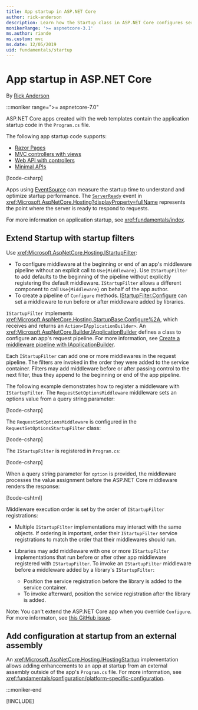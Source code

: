 ```yaml
---
title: App startup in ASP.NET Core
author: rick-anderson
description: Learn how the Startup class in ASP.NET Core configures services and the app's request pipeline.
monikerRange: '>= aspnetcore-3.1'
ms.author: riande
ms.custom: mvc
ms.date: 12/05/2019
uid: fundamentals/startup
---
```

# App startup in ASP.NET Core

By [Rick Anderson](https://twitter.com/RickAndMSFT)

:::moniker range=">= aspnetcore-7.0"

ASP.NET Core apps created with the web templates contain the application startup code in the `Program.cs` file.

The following app startup code supports:

* [Razor Pages](xref:tutorials/razor-pages/razor-pages-start)
* [MVC controllers with views](xref:tutorials/first-mvc-app/start-mvc)
* [Web API with controllers](xref:tutorials/first-web-api)
* [Minimal APIs](xref:tutorials/min-web-api)

[!code-csharp[](~/fundamentals/startup/6.0_samples/WebAll/Program.cs?name=snippet)]

Apps using [EventSource](/dotnet/api/system.diagnostics.tracing.eventsource) can measure the startup time to understand and optimize startup performance. The [`ServerReady`](https://source.dot.net/#Microsoft.AspNetCore.Hosting/Internal/HostingEventSource.cs,76) event in <xref:Microsoft.AspNetCore.Hosting?displayProperty=fullName> represents the point where the server is ready to respond to requests.

For more information on application startup, see <xref:fundamentals/index>.

 <a name="IStartupFilter"></a>

## Extend Startup with startup filters

Use <xref:Microsoft.AspNetCore.Hosting.IStartupFilter>:

* To configure middleware at the beginning or end of an app's middleware pipeline without an explicit call to `Use{Middleware}`. Use `IStartupFilter` to add defaults to the beginning of the pipeline without explicitly registering the default middleware. `IStartupFilter` allows a different component to call `Use{Middleware}` on behalf of the app author.
* To create a pipeline of `Configure` methods. [IStartupFilter.Configure](xref:Microsoft.AspNetCore.Hosting.IStartupFilter.Configure%2A) can set a middleware to run before or after middleware added by libraries.

`IStartupFilter` implements <xref:Microsoft.AspNetCore.Hosting.StartupBase.Configure%2A>, which receives and returns an `Action<IApplicationBuilder>`. An <xref:Microsoft.AspNetCore.Builder.IApplicationBuilder> defines a class to configure an app's request pipeline. For more information, see [Create a middleware pipeline with IApplicationBuilder](xref:fundamentals/middleware/index#create-a-middleware-pipeline-with-iapplicationbuilder).

Each `IStartupFilter` can add one or more middlewares in the request pipeline. The filters are invoked in the order they were added to the service container. Filters may add middleware before or after passing control to the next filter, thus they append to the beginning or end of the app pipeline.

The following example demonstrates how to register a middleware with `IStartupFilter`. The `RequestSetOptionsMiddleware` middleware sets an options value from a query string parameter:

[!code-csharp[](~/fundamentals/startup/7/WebStartup/Middleware/RequestSetOptionsMiddleware.cs?name=snippet1)]

The `RequestSetOptionsMiddleware` is configured in the `RequestSetOptionsStartupFilter` class:

[!code-csharp[](~/fundamentals/startup/7/WebStartup/Middleware/RequestSetOptionsStartupFilter.cs?name=snippet1?name=snippet1&highlight=7)]

The `IStartupFilter` is registered in `Program.cs`:

[!code-csharp[](~/fundamentals/startup/7/WebStartup/Program.cs?highlight=6-7)]

When a query string parameter for `option` is provided, the middleware processes the value assignment before the ASP.NET Core middleware renders the response:

[!code-cshtml[](~/fundamentals/startup/7/WebStartup/Pages/Privacy.cshtml?highlight=9)]

Middleware execution order is set by the order of `IStartupFilter` registrations:

* Multiple `IStartupFilter` implementations may interact with the same objects. If ordering is important, order their `IStartupFilter` service registrations to match the order that their middlewares should run.
* Libraries may add middleware with one or more `IStartupFilter` implementations that run before or after other app middleware registered with `IStartupFilter`. To invoke an `IStartupFilter` middleware before a middleware added by a library's `IStartupFilter`:

  * Position the service registration before the library is added to the service container.
  * To invoke afterward, position the service registration after the library is added.

Note: You can't extend the ASP.NET Core app when you override `Configure`. For more informaton, see [this GitHub issue](https://github.com/dotnet/aspnetcore/issues/45372).

## Add configuration at startup from an external assembly

An <xref:Microsoft.AspNetCore.Hosting.IHostingStartup> implementation allows adding enhancements to an app at startup from an external assembly outside of the app's `Program.cs` file. For more information, see <xref:fundamentals/configuration/platform-specific-configuration>.

:::moniker-end

[!INCLUDE[](~/fundamentals/startup/includes/startup56.md)]
